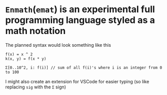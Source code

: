 # `Enmath`(`emat`) is an experimental full programming language styled as a math notation

The planned syntax would look something like this

```
f(x) = x ^ 2
k(x, y) = f(x * y)

Σ[0..10^2, i: f(i)] // sum of all f(i)'s where i is an integer from 0 to 100
```
I might also create an extension for VSCode for easier typing (so like replacing `sig` with the `Σ` sign)